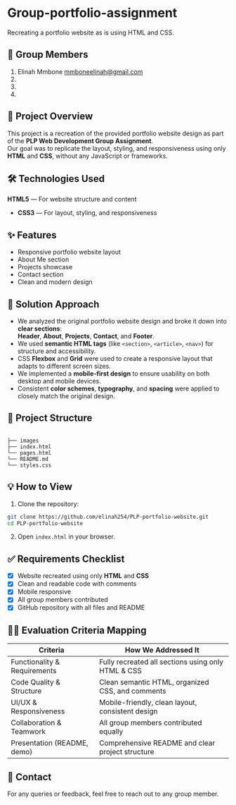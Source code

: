# Group-portfolio-assignment
Recreating a portfolio website as is using HTML and CSS.

## 👥 Group Members

 1. Elinah Mmbone    mmboneelinah@gmail.com
 2.
 3.
 4.


## 📖 Project Overview

This project is a recreation of the provided portfolio website design as part of the **PLP Web Development Group Assignment**.  
Our goal was to replicate the layout, styling, and responsiveness using only **HTML** and **CSS**, without any JavaScript or frameworks.

## 🛠️ Technologies Used

**HTML5** — For website structure and content  
* **CSS3** — For layout, styling, and responsiveness  

## ✨ Features

* Responsive portfolio website layout  
* About Me section  
* Projects showcase  
* Contact section  
* Clean and modern design  

## 📝 Solution Approach

* We analyzed the original portfolio website design and broke it down into **clear sections**:  
    **Header**, **About**, **Projects**, **Contact**, and **Footer**.  
* We used **semantic HTML tags** (like `<section>`, `<article>`, `<nav>`) for structure and accessibility.  
* CSS **Flexbox** and **Grid** were used to create a responsive layout that adapts to different screen sizes.  
* We implemented a **mobile-first design** to ensure usability on both desktop and mobile devices.  
* Consistent **color schemes**, **typography**, and **spacing** were applied to closely match the original design.  

## 📂 Project Structure

```

├── images 
├── index.html
└── pages.html
└── README.md
└── styles.css 
```

## 💡 How to View

1. Clone the repository:

```bash
git clone https://github.com/elinah254/PLP-portfolio-website.git
cd PLP-portfolio-website
```

2. Open `index.html` in your browser.


## ✅ Requirements Checklist

* [x] Website recreated using only **HTML** and **CSS**  
* [x] Clean and readable code with comments  
* [x] Mobile responsive  
* [x] All group members contributed  
* [x] GitHub repository with all files and README  

## 🧑‍⚖️ Evaluation Criteria Mapping

| Criteria                     | How We Addressed It                                 |
| ---------------------------- | --------------------------------------------------- |
| Functionality & Requirements | Fully recreated all sections using only HTML & CSS  |
| Code Quality & Structure     | Clean semantic HTML, organized CSS, and comments    |
| UI/UX & Responsiveness       | Mobile-friendly, clean layout, consistent design    |
| Collaboration & Teamwork     | All group members contributed equally               | |
| Presentation (README, demo)  | Comprehensive README and clear project structure    |

## 📧 Contact

For any queries or feedback, feel free to reach out to any group member.